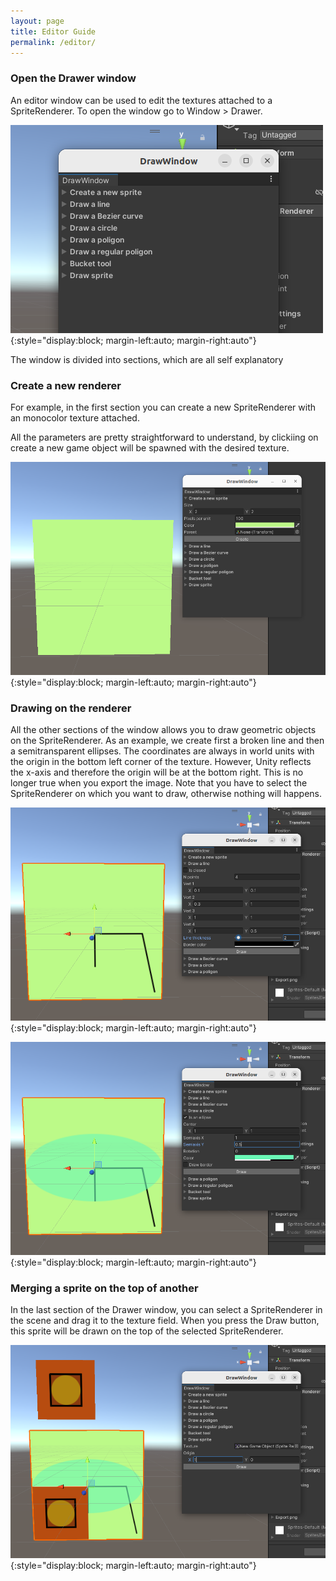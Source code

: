 ```yaml
---
layout: page
title: Editor Guide
permalink: /editor/
---
```



### Open the Drawer window

An editor window can be used to edit the textures attached to a SpriteRenderer.
To open the window go to Window > Drawer.

![drawerOpen](images/drawer_open.png){:style="display:block; margin-left:auto; margin-right:auto"}

The window is divided into sections, which are all self explanatory

### Create a new renderer

For example, in the first section you can create a new SpriteRenderer with an monocolor texture attached.

All the parameters are pretty straightforward to understand, by clickiing on create a new game object will be spawned with the desired texture.

![newSprite](images/drawer_new_sprite.png){:style="display:block; margin-left:auto; margin-right:auto"}

### Drawing on the renderer

All the other sections of the window allows you to draw geometric objects on the SpriteRenderer.
As an example, we create first a broken line and then a semitransparent ellipses. The coordinates are always in world units with the origin in the bottom left corner of the texture. However, Unity reflects the x-axis and therefore the origin will be at the bottom right. This is no longer true when you export the image.
Note that you have to select the SpriteRenderer on which you want to draw, otherwise nothing will happens.

![newSprite](images/drawer_broken_line.png){:style="display:block; margin-left:auto; margin-right:auto"}

![newSprite](images/drawer_ellipse.png){:style="display:block; margin-left:auto; margin-right:auto"}


### Merging a sprite on the top of another

In the last section of the Drawer window, you can select a SpriteRenderer in the scene and drag it to the texture field.
When you press the Draw button, this sprite will be drawn on the top of the selected SpriteRenderer.

![newSprite](images/drawer_sprite.png){:style="display:block; margin-left:auto; margin-right:auto"}

